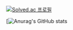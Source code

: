 [![Solved.ac
프로필](http://mazassumnida.wtf/api/v2/generate_badge?boj=monch98)](https://solved.ac/monch98)

[![Anurag's GitHub stats](https://github-readme-stats.vercel.app/api?username=kiwww125)
<!--
**kiwww125/kiwww125** is a ✨ _special_ ✨ repository because its `README.md` (this file) appears on your GitHub profile.

Here are some ideas to get you started:

- 🔭 I’m currently working on ...
- 🌱 I’m currently learning ...
- 👯 I’m looking to collaborate on ...
- 🤔 I’m looking for help with ...
- 💬 Ask me about ...
- 📫 How to reach me: ...
- 😄 Pronouns: ...
- ⚡ Fun fact: ...
-->
